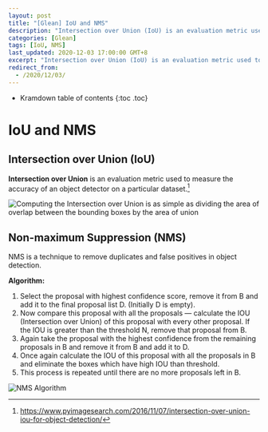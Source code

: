 ```yaml
---
layout: post
title: "[Glean] IoU and NMS"
description: "Intersection over Union (IoU) is an evaluation metric used to measure the accuracy of an object detector on a particular dataset. Non-maximum suppression (NMS) is a technique to remove duplicates and false positives in object detection."
categories: [Glean]
tags: [IoU, NMS]
last_updated: 2020-12-03 17:00:00 GMT+8
excerpt: "Intersection over Union (IoU) is an evaluation metric used to measure the accuracy of an object detector on a particular dataset. Non-maximum suppression (NMS) is a technique to remove duplicates and false positives in object detection."
redirect_from:
  - /2020/12/03/
---
```


* Kramdown table of contents
{:toc .toc}
# IoU and NMS

## Intersection over Union (IoU)

**Intersection over Union** is an evaluation metric used to measure the accuracy of an object detector on a particular dataset.[^1]

![Computing the Intersection over Union is as simple as dividing the area  of overlap between the bounding boxes by the area of union](https://www.pyimagesearch.com/wp-content/uploads/2016/09/iou_equation.png)

## Non-maximum Suppression (NMS)

NMS is a technique to remove duplicates and false positives in object detection.

**Algorithm:**

1. Select the proposal with highest confidence score, remove it from B and add it to the final proposal list D. (Initially D is empty).
2. Now compare this proposal with all the proposals — calculate the IOU  (Intersection over Union) of this proposal with every other proposal. If the IOU is greater than the threshold N, remove that proposal from B.
3. Again take the proposal with the highest confidence from the remaining proposals in B and remove it from B and add it to D.
4. Once again calculate the IOU of this proposal with all the proposals in B  and eliminate the boxes which have high IOU than threshold.
5. This process is repeated until there are no more proposals left in B.

![NMS Algorithm](https://miro.medium.com/max/1080/1*CuqLjro26cHShpQVO1rgdQ.png)

[^1]: https://www.pyimagesearch.com/2016/11/07/intersection-over-union-iou-for-object-detection/

